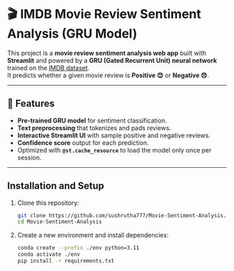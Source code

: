 # 🎬 IMDB Movie Review Sentiment Analysis (GRU Model)

This project is a **movie review sentiment analysis web app** built with **Streamlit** and powered by a **GRU (Gated Recurrent Unit) neural network** trained on the [IMDB dataset](https://ai.stanford.edu/~amaas/data/sentiment/).  
It predicts whether a given movie review is **Positive 😊** or **Negative 😞**.

---

## 🚀 Features
- **Pre-trained GRU model** for sentiment classification.
- **Text preprocessing** that tokenizes and pads reviews.
- **Interactive Streamlit UI** with sample positive and negative reviews.
- **Confidence score** output for each prediction.
- Optimized with **`@st.cache_resource`** to load the model only once per session.

---

## Installation and Setup

1. Clone this repository:
   ```bash
   git clone https://github.com/sushrutha777/Movie-Sentiment-Analysis.git
   cd Movie-Sentiment-Analysis

2. Create a new environment and install dependencies:

   ```bash
   conda create --prefix ./env python=3.11
   conda activate ./env
   pip install -r requirements.txt
   ```
